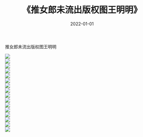﻿---
layout: post
title:  《推女郎未流出版权图王明明》
date:   2022-01-01
img: http://pic.660000.xyz/1:/性感/2022/推女郎未流出版权图王明明/000.jpg
categories: [美女, 清纯, 唯美]
---

推女郎未流出版权图王明明

  ![](http://pic.660000.xyz/1:/性感/2022/推女郎未流出版权图王明明/001.jpg) <br> ![](http://pic.660000.xyz/1:/性感/2022/推女郎未流出版权图王明明/002.jpg) <br> ![](http://pic.660000.xyz/1:/性感/2022/推女郎未流出版权图王明明/003.jpg) <br> ![](http://pic.660000.xyz/1:/性感/2022/推女郎未流出版权图王明明/004.jpg) <br> ![](http://pic.660000.xyz/1:/性感/2022/推女郎未流出版权图王明明/005.jpg) <br> ![](http://pic.660000.xyz/1:/性感/2022/推女郎未流出版权图王明明/006.jpg) <br> ![](http://pic.660000.xyz/1:/性感/2022/推女郎未流出版权图王明明/007.jpg) <br> ![](http://pic.660000.xyz/1:/性感/2022/推女郎未流出版权图王明明/008.jpg) <br> ![](http://pic.660000.xyz/1:/性感/2022/推女郎未流出版权图王明明/009.jpg) <br> ![](http://pic.660000.xyz/1:/性感/2022/推女郎未流出版权图王明明/010.jpg) <br> ![](http://pic.660000.xyz/1:/性感/2022/推女郎未流出版权图王明明/011.jpg) <br> ![](http://pic.660000.xyz/1:/性感/2022/推女郎未流出版权图王明明/012.jpg) <br> ![](http://pic.660000.xyz/1:/性感/2022/推女郎未流出版权图王明明/013.jpg) <br> ![](http://pic.660000.xyz/1:/性感/2022/推女郎未流出版权图王明明/014.jpg) <br> ![](http://pic.660000.xyz/1:/性感/2022/推女郎未流出版权图王明明/015.jpg) <br> ![](http://pic.660000.xyz/1:/性感/2022/推女郎未流出版权图王明明/016.jpg) <br>